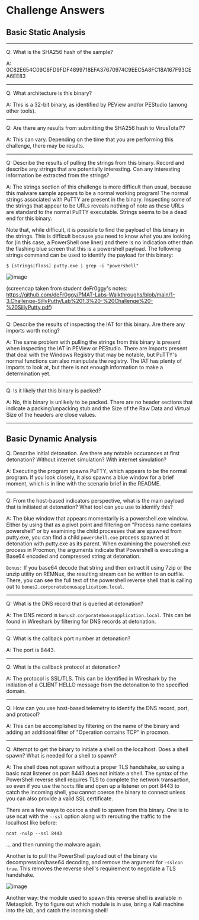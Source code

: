 # Challenge Answers

## Basic Static Analysis
---

Q: What is the SHA256 hash of the sample?

A: 0C82E654C09C8FD9FDF4899718EFA37670974C9EEC5A8FC18A167F93CEA6EE83

---

Q: What architecture is this binary?

A: This is a 32-bit binary, as identified by PEView and/or PEStudio (among other tools).

---

Q: Are there any results from submitting the SHA256 hash to VirusTotal??

A: This can vary. Depending on the time that you are performing this challenge, there may be results.

---

Q: Describe the results of pulling the strings from this binary. Record and describe any strings that are potentially interesting. Can any interesting information be extracted from the strings?

A: The strings section of this challenge is more difficult than usual, because this malware sample appears to be a normal working program! The normal strings associated with PuTTY are present in the binary. Inspecting some of the strings that appear to be URLs reveals nothing of note as these URLs are standard to the normal PuTTY executable. Strings seems to be a dead end for this binary.

Note that, while difficult, it is possible to find the payload of this binary in the strings. This is difficult because you need to know what you are looking for (in this case, a PowerShell one liner) and there is no indication other than the flashing blue screen that this is a powershell payload. The following strings command can be used to identify the payload for this binary:

```
$ [strings|floss] putty.exe | grep -i "powershell"
```

![image](https://user-images.githubusercontent.com/57866415/148550069-2ba2f587-2a23-4ad4-8903-0558f049293c.png)

(screencap taken from student deFr0ggy's notes: https://github.com/deFr0ggy/PMAT-Labs-Walkthroughs/blob/main/1-3.Challenge-SillyPutty/Lab%201.3%20-%20Challenge%20-%20SillyPutty.pdf)

---

Q: Describe the results of inspecting the IAT for this binary. Are there any imports worth noting?

A: The same problem with pulling the strings from this binary is present when inspecting the IAT in PEView or PEStudio. There are imports present that deal with the Windows Registry that may be notable, but PuTTY's normal functions can also manipulate the registry. The IAT has plenty of imports to look at, but there is not enough information to make a determination yet.

---

Q: Is it likely that this binary is packed?

A: No, this binary is unlikely to be packed. There are no header sections that indicate a packing/unpacking stub and the Size of the Raw Data and Virtual Size of the headers are close values.

---
## Basic Dynamic Analysis


Q: Describe initial detonation. Are there any notable occurances at first detonation? Without internet simulation? With internet simulation?

A: Executing the program spawns PuTTY, which appears to be the normal program. If you look closely, it also spawns a blue window for a brief moment, which is in line with the scenario brief in the README.

---

Q: From the host-based indicators perspective, what is the main payload that is initiated at detonation? What tool can you use to identify this?

A: The blue window that appears momentarily is a powershell.exe window. Either by using that as a pivot point and filtering on "Process name contains powershell" or by examining the child processes that are spawned from putty.exe, you can find a child `powershell.exe` process spawned at detonation with putty.exe as its parent. When examining the powershell.exe process in Procmon, the arguments indicate that Powershell is executing a Base64 encoded and compressed string at detonation.

`Bonus:` If you base64 decode that string and then extract it using 7zip or the unzip utility on REMNux, the resulting stream can be written to an outfile. There, you can see the full text of the powershell reverse shell that is calling out to `bonus2.corporatebonusapplication.local`.

---

Q: What is the DNS record that is queried at detonation?

A: The DNS record is `bonus2.corporatebonusapplication.local`. This can be found in Wireshark by filtering for DNS records at detonation.

---

Q: What is the callback port number at detonation?

A: The port is 8443.

---

Q: What is the callback protocol at detonation?

A: The protocol is SSL/TLS. This can be identified in Wireshark by the initiation of a CLIENT HELLO message from the detonation to the specified domain.

---

Q: How can you use host-based telemetry to identify the DNS record, port, and protocol?

A: This can be accomplished by filtering on the name of the binary and adding an additional filter of "Operation contains TCP" in procmon.

---

Q: Attempt to get the binary to initiate a shell on the localhost. Does a shell spawn? What is needed for a shell to spawn?

A: The shell does not spawn without a proper TLS handshake, so using a basic ncat listener on port 8443 does not initiate a shell. The syntax of the PowerShell reverse shell requires TLS to complete the network transaction, so even if you use the `hosts` file and open up a listener on port 8443 to catch the incoming shell, you cannot coerce the binary to connect unless you can also provide a valid SSL certificate.

There are a few ways to coerce a shell to spawn from this binary. One is to use ncat with the `--ssl` option along with rerouting the traffic to the localhost like before:

```
ncat -nvlp --ssl 8443
```
... and then running the malware again.

Another is to pull the PowerShell payload out of the binary via decompression/base64 decoding, and remove the argument for `-sslcon true`. This removes the reverse shell's requirement to negotiate a TLS handshake.

![image](https://user-images.githubusercontent.com/57866415/190147873-ad0f1b3d-89fd-49e8-9884-17f8b470605c.png)

Another way: the module used to spawn this reverse shell is available in Metasploit. Try to figure out which module is in use, bring a Kali machine into the lab, and catch the incoming shell!
